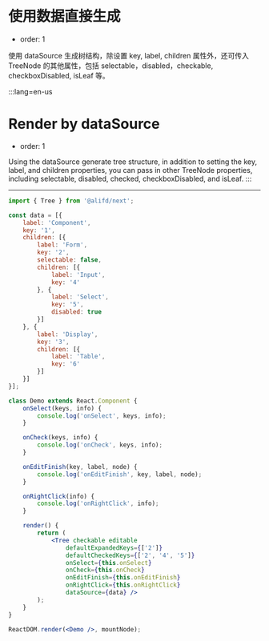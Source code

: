 # 使用数据直接生成

- order: 1

使用 dataSource 生成树结构，除设置 key, label, children 属性外，还可传入 TreeNode 的其他属性，包括 selectable，disabled，checkable, checkboxDisabled, isLeaf 等。

:::lang=en-us
# Render by dataSource

- order: 1

Using the dataSource generate tree structure, in addition to setting the key, label, and children properties, you can pass in other TreeNode properties, including selectable, disabled, checked, checkboxDisabled, and isLeaf.
:::

---

````jsx
import { Tree } from '@alifd/next';

const data = [{
    label: 'Component',
    key: '1',
    children: [{
        label: 'Form',
        key: '2',
        selectable: false,
        children: [{
            label: 'Input',
            key: '4'
        }, {
            label: 'Select',
            key: '5',
            disabled: true
        }]
    }, {
        label: 'Display',
        key: '3',
        children: [{
            label: 'Table',
            key: '6'
        }]
    }]
}];

class Demo extends React.Component {
    onSelect(keys, info) {
        console.log('onSelect', keys, info);
    }

    onCheck(keys, info) {
        console.log('onCheck', keys, info);
    }

    onEditFinish(key, label, node) {
        console.log('onEditFinish', key, label, node);
    }

    onRightClick(info) {
        console.log('onRightClick', info);
    }

    render() {
        return (
            <Tree checkable editable
                defaultExpandedKeys={['2']}
                defaultCheckedKeys={['2', '4', '5']}
                onSelect={this.onSelect}
                onCheck={this.onCheck}
                onEditFinish={this.onEditFinish}
                onRightClick={this.onRightClick}
                dataSource={data} />
        );
    }
}

ReactDOM.render(<Demo />, mountNode);
````
